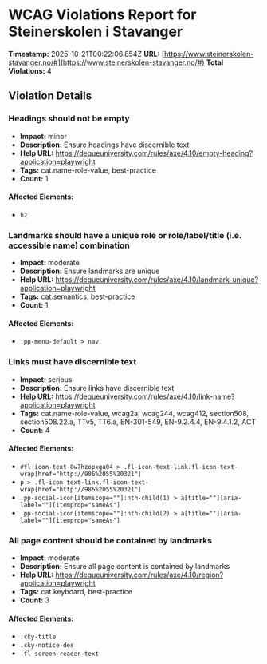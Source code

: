 # WCAG Violations Report for Steinerskolen i Stavanger

**Timestamp:** 2025-10-21T00:22:06.854Z
**URL:** [https://www.steinerskolen-stavanger.no/#](https://www.steinerskolen-stavanger.no/#)
**Total Violations:** 4

## Violation Details

### Headings should not be empty

- **Impact:** minor
- **Description:** Ensure headings have discernible text
- **Help URL:** https://dequeuniversity.com/rules/axe/4.10/empty-heading?application=playwright
- **Tags:** cat.name-role-value, best-practice
- **Count:** 1

#### Affected Elements:

- `h2`

### Landmarks should have a unique role or role/label/title (i.e. accessible name) combination

- **Impact:** moderate
- **Description:** Ensure landmarks are unique
- **Help URL:** https://dequeuniversity.com/rules/axe/4.10/landmark-unique?application=playwright
- **Tags:** cat.semantics, best-practice
- **Count:** 1

#### Affected Elements:

- `.pp-menu-default > nav`

### Links must have discernible text

- **Impact:** serious
- **Description:** Ensure links have discernible text
- **Help URL:** https://dequeuniversity.com/rules/axe/4.10/link-name?application=playwright
- **Tags:** cat.name-role-value, wcag2a, wcag244, wcag412, section508, section508.22.a, TTv5, TT6.a, EN-301-549, EN-9.2.4.4, EN-9.4.1.2, ACT
- **Count:** 4

#### Affected Elements:

- `#fl-icon-text-8w7hzopxga04 > .fl-icon-text-link.fl-icon-text-wrap[href="http://986%2055%20321"]`
- `p > .fl-icon-text-link.fl-icon-text-wrap[href="http://986%2055%20321"]`
- `.pp-social-icon[itemscope=""]:nth-child(1) > a[title=""][aria-label=""][itemprop="sameAs"]`
- `.pp-social-icon[itemscope=""]:nth-child(2) > a[title=""][aria-label=""][itemprop="sameAs"]`

### All page content should be contained by landmarks

- **Impact:** moderate
- **Description:** Ensure all page content is contained by landmarks
- **Help URL:** https://dequeuniversity.com/rules/axe/4.10/region?application=playwright
- **Tags:** cat.keyboard, best-practice
- **Count:** 3

#### Affected Elements:

- `.cky-title`
- `.cky-notice-des`
- `.fl-screen-reader-text`

